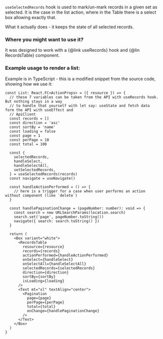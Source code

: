 `useSelectedRecords` hook is used to mark/un-mark records in a given set as selected. It is the
case in the list action, where in the Table there is a select box allowing exactly that.

What it actually does - it keeps the state of all selected records.

### Where you might want to use it?

It was designed to work with a {@link useRecords} hook and {@lin RecordsTable} component.

### Example usage to render a list:

Example is in TypeScript - this is a modified snippet from the source code, showing how we use it:

```tsx
const List: React.FC<ActionProps> = ({ resource }) => {
  // these 7 variables can be taken from the API with useRecords hook. But nothing stays in a way
  // to handle that yourself with let say: useState and fetch data form the API with useEffect and
  // ApiClient
  const records = []
  const direction = 'asc'
  const sortBy = 'name'
  const loading = false
  const page = 1
  const perPage = 10
  const total = 100

  const {
    selectedRecords,
    handleSelect,
    handleSelectAll,
    setSelectedRecords,
  } = useSelectedRecords(records)
  const navigate = useNavigate()

  const handleActionPerformed = () => {
    // here is a trigger for a case when user performs an action without component (like `delete`)
  }

  const handlePaginationChange = (pageNumber: number): void => {
    const search = new URLSearchParams(location.search)
    search.set('page', pageNumber.toString())
    navigate({ search: search.toString() })
  }

  return (
    <Box variant="white">
      <RecordsTable
        resource={resource}
        records={records}
        actionPerformed={handleActionPerformed}
        onSelect={handleSelect}
        onSelectAll={handleSelectAll}
        selectedRecords={selectedRecords}
        direction={direction}
        sortBy={sortBy}
        isLoading={loading}
      />
      <Text mt="xl" textAlign="center">
        <Pagination
          page={page}
          perPage={perPage}
          total={total}
          onChange={handlePaginationChange}
        />
      </Text>
    </Box>
  )
}
```

